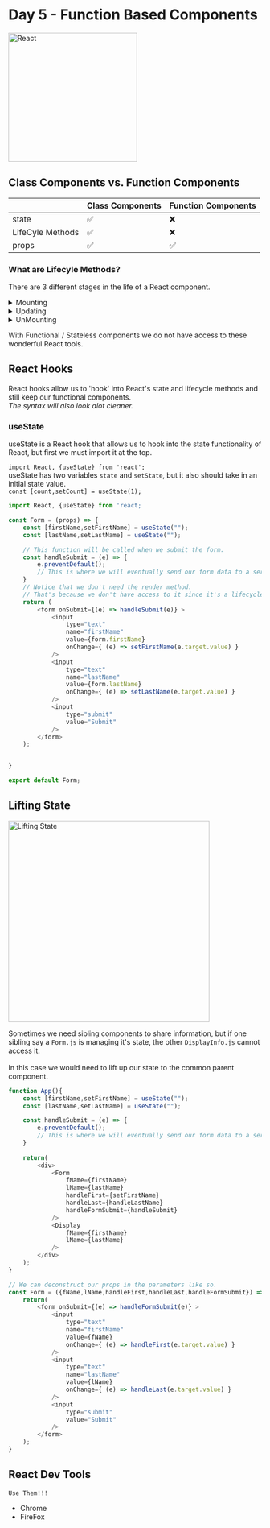 # Day 5 - Function Based Components

<img src="https://raw.githubusercontent.com/adion81/mern-lectures/master/assets/React-icon.svg" width="256px" alt="React" />

## Class Components vs. Function Components

|   |Class Components | Function Components |
|-------------------|---------------------|---------------------|
|  state  | &#9989; | &#10060; |
| LifeCyle Methods | &#9989; | &#10060;  |
|  props | &#9989; |  &#9989; |

### What are Lifecyle Methods?

There are 3 different stages in the life of a React component.
<details>
    <summary>Mounting</summary>
    <ol>
        <li>constructor()</li>
        <li>render()</li>
        <li>componenetDidMount()</li>
    </ol>
</details>
<details>
    <summary>Updating</summary>
    <ol>
        <li>shouldComponentUpdate()</li>
        <li>render()</li>
        <li>componenetDidUpdate()</li>
    </ol>
</details>
<details>
    <summary>UnMounting</summary>
    <ol>
        <li>componentWillUnmount()</li>
    </ol>
</details>

With Functional / Stateless  components we do not have access to these wonderful React tools.<br>

## React Hooks

React hooks allow us to 'hook' into React's state and lifecycle methods and still keep our functional components.<br>
*The syntax will also look alot cleaner.*

### useState

useState is a React hook that allows us to hook into the state functionality of React, but first we must import it at the top.

`import React, {useState} from 'react';`
<br>
useState has two variables `state` and `setState`, but it also should take in an initial state value.<br>
`const [count,setCount] = useState(1);`

```javascript
import React, {useState} from 'react;

const Form = (props) => {
    const [firstName,setFirstName] = useState("");
    const [lastName,setLastName] = useState("");

    // This function will be called when we submit the form.
    const handleSubmit = (e) => {
        e.preventDefault();
        // This is where we will eventually send our form data to a server.
    }
    // Notice that we don't need the render method.
    // That's because we don't have access to it since it's a lifecycle method.
    return (
        <form onSubmit={(e) => handleSubmit(e)} >
            <input 
                type="text"
                name="firstName"
                value={form.firstName}
                onChange={ (e) => setFirstName(e.target.value) }
            />
            <input 
                type="text"
                name="lastName"
                value={form.lastName}
                onChange={ (e) => setLastName(e.target.value) }
            />
            <input 
                type="submit"
                value="Submit"
            />
        </form>
    );


}

export default Form;
```

## Lifting State

<img src="https://i.imgflip.com/40hcej.jpg" alt="Lifting State" width="400px" />

Sometimes we need sibling components to share information, but if one sibling say a `Form.js` is managing it's state, the other `DisplayInfo.js` cannot access it.<br>
<br>
In this case we would need to lift up our state to the common parent component.

```javascript
function App(){
    const [firstName,setFirstName] = useState("");
    const [lastName,setLastName] = useState("");

    const handleSubmit = (e) => {
        e.preventDefault();
        // This is where we will eventually send our form data to a server.
    }
    
    return(
        <div>
            <Form 
                fName={firstName}
                lName={lastName}
                handleFirst={setFirstName}
                handleLast={handleLastName}
                handleFormSubmit={handleSubmit}
            />
            <Display 
                fName={firstName} 
                lName={lastName} 
            />
        </div>
    );
}

// We can deconstruct our props in the parameters like so.
const Form = ({fName,lName,handleFirst,handleLast,handleFormSubmit}) => {
    return(
        <form onSubmit={(e) => handleFormSubmit(e)} >
            <input 
                type="text"
                name="firstName"
                value={fName}
                onChange={ (e) => handleFirst(e.target.value) }
            />
            <input 
                type="text"
                name="lastName"
                value={lName}
                onChange={ (e) => handleLast(e.target.value) }
            />
            <input 
                type="submit"
                value="Submit"
            />
        </form>
    );
}

```

## React Dev Tools
`Use Them!!!`
<ul>
    <li>Chrome</li>
    <li>FireFox</li>
</ul>